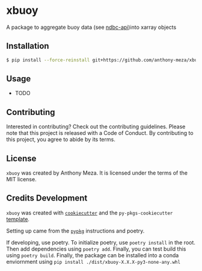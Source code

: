 # xbuoy

A package to aggregate buoy data (see [ndbc-api](https://github.com/CDJellen/ndbc-api))into xarray objects 

## Installation

```bash
$ pip install --force-reinstall git+https://github.com/anthony-meza/xbuoy.git@main
```

## Usage

- TODO


## Contributing

Interested in contributing? Check out the contributing guidelines. Please note that this project is released with a Code of Conduct. By contributing to this project, you agree to abide by its terms.

## License

`xbuoy` was created by Anthony Meza. It is licensed under the terms of the MIT license.

## Credits Development

`xbuoy` was created with [`cookiecutter`](https://cookiecutter.readthedocs.io/en/latest/) and the `py-pkgs-cookiecutter` [template](https://github.com/py-pkgs/py-pkgs-cookiecutter).

Setting up came from the [`pypkg`](https://py-pkgs.org/03-how-to-package-a-python.html) instructions and poetry. 

If developing, use poetry. To initialize poetry, use `poetry install` in the root. Then add dependencies using `poetry add`. Finally, you can test build this using `poetry build`. Finally, the package can be installed into a conda enviornment using `pip install ./dist/xbuoy-X.X.X-py3-none-any.whl`
